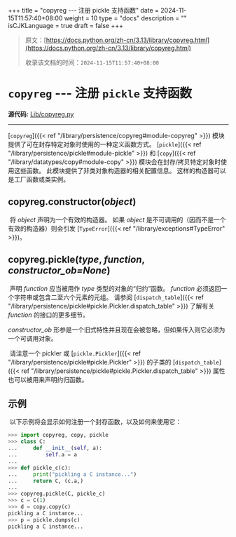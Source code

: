 +++
title = "copyreg --- 注册 pickle 支持函数"
date = 2024-11-15T11:57:40+08:00
weight = 10
type = "docs"
description = ""
isCJKLanguage = true
draft = false
+++

> 原文：[https://docs.python.org/zh-cn/3.13/library/copyreg.html](https://docs.python.org/zh-cn/3.13/library/copyreg.html)
>
> 收录该文档的时间：`2024-11-15T11:57:40+08:00`

# `copyreg` --- 注册 `pickle` 支持函数

**源代码:** [Lib/copyreg.py](https://github.com/python/cpython/tree/3.13/Lib/copyreg.py)

------

[`copyreg`]({{< ref "/library/persistence/copyreg#module-copyreg" >}}) 模块提供了可在封存特定对象时使用的一种定义函数方式。 [`pickle`]({{< ref "/library/persistence/pickle#module-pickle" >}}) 和 [`copy`]({{< ref "/library/datatypes/copy#module-copy" >}}) 模块会在封存/拷贝特定对象时使用这些函数。 此模块提供了非类对象构造器的相关配置信息。 这样的构造器可以是工厂函数或类实例。

## copyreg.**constructor**(*object*)

​	将 *object* 声明为一个有效的构造器。 如果 *object* 是不可调用的（因而不是一个有效的构造器）则会引发 [`TypeError`]({{< ref "/library/exceptions#TypeError" >}})。

## copyreg.**pickle**(*type*, *function*, *constructor_ob=None*)

​	声明 *function* 应当被用作 *type* 类型的对象的“归约”函数。 *function* 必须返回一个字符串或包含二至六个元素的元组。 请参阅 [`dispatch_table`]({{< ref "/library/persistence/pickle#pickle.Pickler.dispatch_table" >}}) 了解有关 *function* 的接口的更多细节。

*constructor_ob* 形参是一个旧式特性并且现在会被忽略，但如果传入则它必须为一个可调用对象。

​	请注意一个 pickler 或 [`pickle.Pickler`]({{< ref "/library/persistence/pickle#pickle.Pickler" >}}) 的子类的 [`dispatch_table`]({{< ref "/library/persistence/pickle#pickle.Pickler.dispatch_table" >}}) 属性也可以被用来声明约归函数。

## 示例

​	以下示例将会显示如何注册一个封存函数，以及如何来使用它：



``` python
>>> import copyreg, copy, pickle
>>> class C:
...     def __init__(self, a):
...         self.a = a
...
>>> def pickle_c(c):
...     print("pickling a C instance...")
...     return C, (c.a,)
...
>>> copyreg.pickle(C, pickle_c)
>>> c = C(1)
>>> d = copy.copy(c)  
pickling a C instance...
>>> p = pickle.dumps(c)  
pickling a C instance...
```
